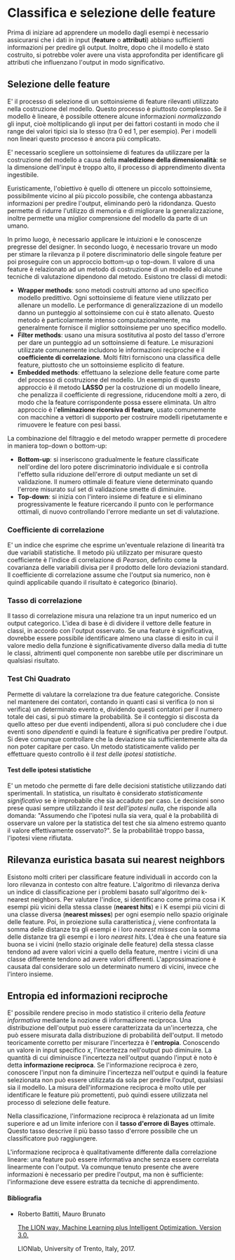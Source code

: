 # Classifica e selezione delle feature
Prima di iniziare ad apprendere un modello dagli esempi è necessario assicurarsi che i dati in input (**feature** o **attributi**) abbiano sufficienti informazioni per predire gli output. Inoltre, dopo che il modello è stato costruito, si potrebbe voler avere una vista approfondita per identificare gli attributi che influenzano l'output in modo significativo.

## Selezione delle feature
E' il processo di selezione di un sottoinsieme di feature rilevanti utilizzato nella costruzione del modello. Questo processo è piuttosto complesso. Se il modello è lineare, è possibile ottenere alcune informazioni *normalizzando* gli input, cioè moltiplicando gli input per dei fattori costanti in modo che il range dei valori tipici sia lo stesso (tra 0 ed 1, per esempio). Per i modelli non lineari questo processo è ancora più complicato.

E' necessario scegliere un sottoinsieme di features da utilizzare per la costruzione del modello a causa della **maledizione della dimensionalità**: se la dimensione dell'input è troppo alto, il processo di apprendimento diventa ingestibile.

Euristicamente, l'obiettivo è quello di ottenere un piccolo sottoinsieme, possibilmente vicino al più piccolo possibile, che contenga abbastanza informazioni per predire l'output, eliminando però la ridondanza. Questo permette di ridurre l'utilizzo di memoria e di migliorare la generalizzazione, inoltre permette una miglior comprensione del modello da parte di un umano.

In primo luogo, è necessario applicare le intuizioni e le conoscenze pregresse del designer. In secondo luogo, è necessario trovare un modo per stimare la rilevanza p il potere discriminatorio delle singole feature per poi proseguire con un approccio bottom-up o top-down. Il valore di una feature è relazionato ad un metodo di costruzione di un modello ed alcune tecniche di valutazione dipendono dal metodo. Esistono tre classi di metodi:
- **Wrapper methods**: sono metodi costruiti attorno ad uno specifico modello predittivo. Ogni sottoinsieme di feature viene utilizzato per allenare un modello. Le performance di generalizzazione di un modello danno un punteggio al sottoinsieme con cui è stato allenato. Questo metodo è particolarmente intenso computazionalmente, ma generalmente fornisce il miglior sottoinsieme per uno specifico modello.
- **Filter methods**: usano una misura sostitutiva al posto del tasso d'errore per dare un punteggio ad un sottoinsieme di feature. Le misurazioni utilizzate comunemente includono le informazioni reciproche e il **coefficiente di correlazione**. Molti filtri forniscono una classifica delle feature, piuttosto che un sottoinsieme esplicito di feature.
- **Embedded methods**: effettuano la selezione delle feature come parte del processo di costruzione del modello. Un esempio di questo approccio è il metodo **LASSO** per la costruzione di un modello lineare, che penalizza il coefficiente di regressione, riducendone molti a zero, di modo che la feature corrispondente possa essere eliminata. Un altro approccio è l'**eliminazione ricorsiva di feature**, usato comunemente con macchine a vettori di supporto per costruire modelli ripetutamente e rimuovere le feature con pesi bassi.

La combinazione del filtraggio e del metodo wrapper permette di procedere in maniera top-down o bottom-up:
- **Bottom-up**: si inseriscono gradualmente le feature classificate nell'ordine del loro potere discriminatorio individuale e si controlla l'effetto sulla riduzione dell'errore di output mediante un set di validazione. Il numero ottimale di feature viene determinato quando l'errore misurato sul set di validazione smette di diminuire.
- **Top-down**: si inizia con l'intero insieme di feature e si eliminano progressivamente le feature ricercando il punto con le performance ottimali, di nuovo controllando l'errore mediante un set di valutazione.

### Coefficiente di correlazione
E' un indice che esprime che esprime un'eventuale relazione di linearità tra due variabili statistiche. Il metodo più utilizzato per misurare questo coefficiente è l'indice di correlazione di *Pearson*, definito come la covarianza delle variabili divisa per il prodotto delle loro deviazioni standard.
Il coefficiente di correlazione assume che l'output sia numerico, non è quindi applicabile quando il risultato è categorico (binario).

### Tasso di correlazione
Il tasso di correlazione misura una relazione tra un input numerico ed un output categorico. L'idea di base è di dividere il vettore delle feature in classi, in accordo con l'output osservato. Se una feature è significativa, dovrebbe essere possibile identificare almeno una classe di esito in cui il valore medio della funzione è significativamente diverso dalla media di tutte le classi, altrimenti quel componente non sarebbe utile per discriminare un qualsiasi risultato.

### Test Chi Quadrato
Permette di valutare la correlazione tra due feature categoriche. Consiste nel mantenere dei contatori, contando in quanti casi si verifica (o non si verifica) un determinato evento e, dividendo questi contatori per il numero totale dei casi, si può stimare la probabilità. Se il conteggio si discosta da quello atteso per due eventi indipendenti, allora si può concludere che i due eventi sono *dipendenti* e quindi la feature è significativa per predire l'output. Si deve comunque controllare che la deviazione sia sufficientemente alta da non poter capitare per caso. Un metodo statisticamente valido per effettuare questo controllo è il *test delle ipotesi statistiche*.

#### Test delle ipotesi statistiche
E' un metodo che permette di fare delle decisioni statistiche utilizzando dati sperimentali. In statistica, un risultato è considerato *statisticamente significativo* se è improbabile che sia accaduto per caso. Le decisioni sono prese quasi sempre utilizzando il *test dell'ipotesi nulla*, che risponde alla domanda: "Assumendo che l'ipotesi nulla sia vera, qual è la probabilità di osservare un valore per la statistica del test che sia almeno estremo quanto il valore effettivamente osservato?". Se la probabilitàè troppo bassa, l'ipotesi viene rifiutata.

## Rilevanza euristica basata sui nearest neighbors
Esistono molti criteri per classificare feature individuali in accordo con la loro rilevanza in contesto con altre feature. L'algoritmo di rilevanza deriva un indice di classificazione per i problemi basato sull'algoritmo dei k-nearest neighbors. Per valutare l'indice, si identificano come prima cosa i K esempi più vicini della stessa classe (**nearest hits**) e i K esempi più vicini di una classe diversa (**nearest misses**) per ogni esempio nello spazio originale delle feature.
Poi, in proiezione sulla caratteristica *j*, viene confrontata la somma delle distanze tra gli esempi e i loro *nearest misses* con la somma delle distanze tra gli esempi e i loro *nearest hits*. L'dea è che una feature sia buona se i vicini (nello stazio originale delle feature) della stessa classe tendono ad avere valori vicini a quello della feature, mentre i vicini di una classe differente tendono ad avere valori differenti. L'approssimazione è causata dal considerare solo un determinato numero di vicini, invece che l'intero insieme.

## Entropia ed informazioni reciproche
E' possibile rendere preciso in modo statistico il criterio della *feature informativa* mediante la nozione di informazione reciproca. Una distribuzione dell'output può essere caratterizzata da un'incertezza, che può essere misurata dalla distribuzione di probabilità dell'output. Il metodo teoricamente corretto per misurare l'incertezza è l'**entropia**. Conoscendo un valore in input specifico *x*, l'incertezza nell'output può diminuire. La quantità di cui diminuisce l'incertezza nell'output quando l'input è noto è detta **informazione reciproca**. Se l'informazione reciproca è zero, conoscere l'input non fa diminuire l'incertezza nell'output e quindi la feature selezionata non può essere utilizzata da sola per predire l'output, qualsiasi sia il modello. La misura dell'informazione reciproca è molto utile per identificare le feature più promettenti, può quindi essere utilizzata nel processo di selezione delle feature.

Nella classificazione, l'informazione reciproca è relazionata ad un limite superiore e ad un limite inferiore con il **tasso d'errore di Bayes** ottimale. Questo tasso descrive il più basso tasso d'errore possibile che un classificatore può raggiungere.

L'informazione reciproca è qualitativamente differente dalla correlazione lineare: una feature può essere informativa anche senza essere correlata linearmente con l'output. Va comunque tenuto presente che avere informazioni è necessario per predire l'output, ma non è sufficiente: l'informazione deve essere estratta da tecniche di apprendimento.

#### **Bibliografia**
- Roberto Battiti, Mauro Brunato

    [The LION way. Machine Learning plus Intelligent Optimization. Version 3.0.](https://intelligent-optimization.org/LIONbook/)
    
    LIONlab, University of Trento, Italy, 2017.
